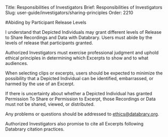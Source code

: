 Title: Responsibilities of Investigators
Brief: Responsibilities of Investigators
Slug: user-guide/investigators/sharing-principles
Order: 2210

#Abiding by Participant Release Levels

I understand that Depicted Individuals may grant different levels of Release to Share Recordings and Data with Databrary. Users must abide by the levels of release that participants granted.

Authorized Investigators must exercise professional judgment and uphold ethical principles in determining which Excerpts to show and to what audiences.

When selecting clips or excerpts, users should be expected to minimize the possibility that a Depicted Individual can be identified, embarrassed, or harmed by the use of an Excerpt.

If there is uncertainty about whether a Depicted Individual has granted Permission To Share or Permission to Excerpt, those Recordings or Data must not be shared, viewed, or distributed. 

Any problems or questions should be addressed to ethics@databrary.org.

Authorized Investigators also promise to cite all Excerpts following Databrary citation practices.
